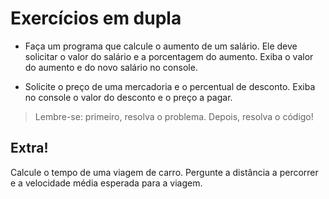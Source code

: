 # Exercícios em dupla

- Faça um programa que calcule o aumento de um salário. Ele deve solicitar o valor do salário e a porcentagem do aumento. Exiba o valor do aumento e do novo salário no console.

- Solicite o preço de uma mercadoria e o percentual de desconto. Exiba no console o valor do desconto e o preço a pagar.

> Lembre-se: primeiro, resolva o problema. Depois, resolva o código!



## Extra!

 Calcule o tempo de uma viagem de carro. Pergunte a distância a percorrer e a velocidade média esperada para a viagem.
